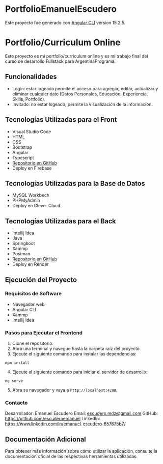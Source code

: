 # PortfolioEmanuelEscudero

Este proyecto fue generado con [Angular CLI](https://github.com/angular/angular-cli) version 15.2.5.

# Portfolio/Curriculum Online

Este proyecto es mi portfolio/curriculum online y es mi trabajo final del curso de desarrollo Fullstack para ArgentinaPrograma.

## Funcionalidades

- Login: estar logeado permite el acceso para agregar, editar, actualizar y eliminar cualquier dato (Datos Personales, Educación, Experiencia, Skills, Portfolio).
- Invitado: no estar logeado, permite la visualización de la información.

## Tecnologías Utilizadas para el Front

- Visual Studio Code
- HTML
- CSS
- Bootstrap
- Angular
- Typescript
- [Repositorio en GitHub](https://github.com/escuderoemanuel/ArgentinaProgramaFrontend)
- Deploy en Firebase

## Tecnologías Utilizadas para la Base de Datos

- MySQL Workbech
- PHPMyAdmin
- Deploy en Clever Cloud

## Tecnologías Utilizadas para el Back

- Intellij Idea
- Java
- Springboot
- Xammp
- Postman
- [Repositorio en GitHub](https://github.com/escuderoemanuel/ArgentinaProgramaBackend/tree/main)
- Deploy en Render

## Ejecución del Proyecto

### Requisitos de Software

- Navegador web
- Angular CLI
- Xammp
- Intellij Idea

### Pasos para Ejecutar el Frontend

1. Clone el repositorio.
2. Abra una terminal y navegue hasta la carpeta raíz del proyecto.
3. Ejecute el siguiente comando para instalar las dependencias:

```
npm install
```

4. Ejecute el siguiente comando para iniciar el servidor de desarrollo:

```
ng serve
```

5. Abra su navegador y vaya a `http://localhost:4200`.

### Contacto

Desarrollador: Emanuel Escudero
Email: escudero.mdz@gmail.com
GitHub: https://github.com/escuderoemanuel
LinkedIn: https://www.linkedin.com/in/emanuel-escudero-657675b7/

## Documentación Adicional

Para obtener más información sobre cómo utilizar la aplicación, consulte la documentación oficial de las respectivas herramientas utilizadas.
